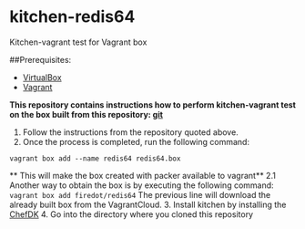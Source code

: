 # kitchen-redis64
Kitchen-vagrant test for Vagrant box

##Prerequisites: 
* [VirtualBox](https://www.virtualbox.org/manual/ch02.html)
* [Vagrant](https://www.vagrantup.com/downloads.html)

**This repository contains instructions how to perform
kitchen-vagrant test on the box built from this repository: 
[git](git@github.com:firedot/packer-redis64.git)**

1. Follow the instructions from the repository quoted above. 
2. Once the process is completed, run the following command: 
````
vagrant box add --name redis64 redis64.box
````
** This will make the box created with packer available to vagrant**
    2.1 Another way to obtain the box is by executing the following command: 
    ````
    vagrant box add firedot/redis64
    ````
    The previous line will download the already built box from the VagrantCloud. 
3. Install kitchen by installing the [ChefDK](https://downloads.chef.io/chefdk)
4. Go into the directory where you cloned this repository

